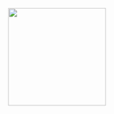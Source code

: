 <div align='center'>
  <img src="https://media.giphy.com/media/B5a9bkLouElOM/giphy.gif" height='200px'>
</div>
